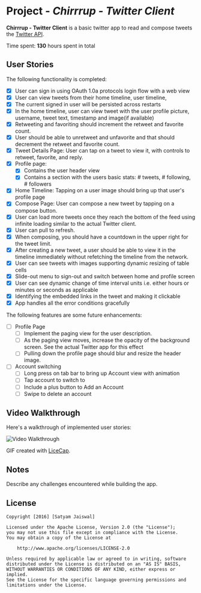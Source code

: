 # Project - *Chirrrup - Twitter Client*

**Chirrrup - Twitter Client** is a basic twitter app to read and compose tweets the [Twitter API](https://apps.twitter.com/).

Time spent: **130** hours spent in total

## User Stories

The following functionality is completed:

- [x] User can sign in using OAuth 1.0a protocols login flow with a web view
- [x] User can view tweets from their home timeline, user timeline,  
- [x] The current signed in user will be persisted across restarts
- [x] In the home timeline, user can view tweet with the user profile picture, username, tweet text, timestamp and image(if available)
- [x] Retweeting and favoriting should increment the retweet and favorite count.
- [x] User should be able to unretweet and unfavorite and that should decrement the retweet and favorite count.
- [x] Tweet Details Page: User can tap on a tweet to view it, with controls to retweet, favorite, and reply.
- [x] Profile page:
    - [x] Contains the user header view
    - [x] Contains a section with the users basic stats: # tweets, # following, # followers
- [x] Home Timeline: Tapping on a user image should bring up that user's profile page
- [x] Compose Page: User can compose a new tweet by tapping on a compose button.
- [x] User can load more tweets once they reach the bottom of the feed using infinite loading similar to the actual Twitter client.
- [x] User can pull to refresh.
- [x] When composing, you should have a countdown in the upper right for the tweet limit.
- [x] After creating a new tweet, a user should be able to view it in the timeline immediately without refetching the timeline from the network.
- [x] User can see tweets with images supporting dynamic resizing of table cells
- [x] Slide-out menu to sign-out and switch between home and profile screen 
- [x] User can see dynamic change of time interval units i.e. either hours or minutes or seconds as applicable 
- [x] Identifying the embedded links in the tweet and making it clickable
- [x] App handles all the error conditions gracefully 

The following features are some future enhancements:
- [ ] Profile Page
    - [ ] Implement the paging view for the user description.
    - [ ] As the paging view moves, increase the opacity of the background screen. See the actual Twitter app for this effect
    - [ ] Pulling down the profile page should blur and resize the header image.
- [ ] Account switching
    - [ ] Long press on tab bar to bring up Account view with animation
    - [ ] Tap account to switch to
    - [ ] Include a plus button to Add an Account
    - [ ] Swipe to delete an account

## Video Walkthrough 

Here's a walkthrough of implemented user stories:

<img src='https://github.com/SatyamJ/Chirrrup/blob/master/demo.gif' title='Video Walkthrough' width='' alt='Video Walkthrough' />

GIF created with [LiceCap](http://www.cockos.com/licecap/).

## Notes

Describe any challenges encountered while building the app.

## License

    Copyright [2016] [Satyam Jaiswal]

    Licensed under the Apache License, Version 2.0 (the "License");
    you may not use this file except in compliance with the License.
    You may obtain a copy of the License at

        http://www.apache.org/licenses/LICENSE-2.0

    Unless required by applicable law or agreed to in writing, software
    distributed under the License is distributed on an "AS IS" BASIS,
    WITHOUT WARRANTIES OR CONDITIONS OF ANY KIND, either express or implied.
    See the License for the specific language governing permissions and
    limitations under the License.
